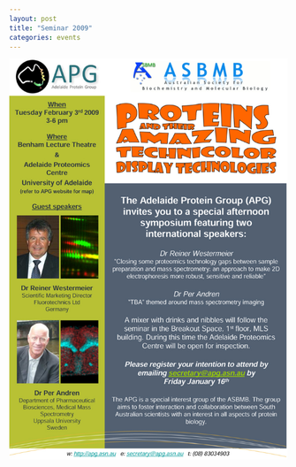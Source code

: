 ```yaml
---
layout: post
title: "Seminar 2009"
categories: events
---
```


![](/assets/images/2009_symposium.jpg)

